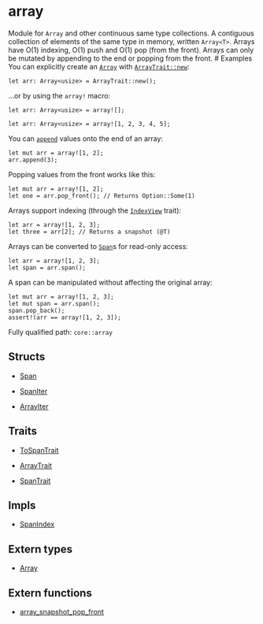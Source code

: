 # array

Module for `Array` and other continuous same type collections. A contiguous collection of elements of the same type in memory, written `Array<T>`.  Arrays have O(1) indexing, O(1) push and O(1) pop (from the front).  Arrays can only be mutated by appending to the end or popping from the front.  # Examples  You can explicitly create an [`Array`](./core-array-Array.md) with [`ArrayTrait::new`]([`ArrayTrait::new`]):
```cairo
let arr: Array<usize> = ArrayTrait::new();
```
...or by using the `array!` macro:
```cairo
let arr: Array<usize> = array![];

let arr: Array<usize> = array![1, 2, 3, 4, 5];
```
You can [`append`]([`append`]) values onto the end of an array:
```cairo
let mut arr = array![1, 2];
arr.append(3);
```
Popping values from the front works like this:
```cairo
let mut arr = array![1, 2];
let one = arr.pop_front(); // Returns Option::Some(1)
```
Arrays support indexing (through the [`IndexView`](./core-traits-IndexView.md) trait):
```cairo
let arr = array![1, 2, 3];
let three = arr[2]; // Returns a snapshot (@T)
```
Arrays can be converted to [`Span`](./core-array-Span.md)s for read-only access:
```cairo
let arr = array![1, 2, 3];
let span = arr.span();
```
A span can be manipulated without affecting the original array:
```cairo
let mut arr = array![1, 2, 3];
let mut span = arr.span();
span.pop_back();
assert!(arr == array![1, 2, 3]);
```

Fully qualified path: `core::array`

## Structs

- [Span](./core-array-Span.md)

- [SpanIter](./core-array-SpanIter.md)

- [ArrayIter](./core-array-ArrayIter.md)

## Traits

- [ToSpanTrait](./core-array-ToSpanTrait.md)

- [ArrayTrait](./core-array-ArrayTrait.md)

- [SpanTrait](./core-array-SpanTrait.md)

## Impls

- [SpanIndex](./core-array-SpanIndex.md)

## Extern types

- [Array](./core-array-Array.md)

## Extern functions

- [array_snapshot_pop_front](./core-array-array_snapshot_pop_front.md)

